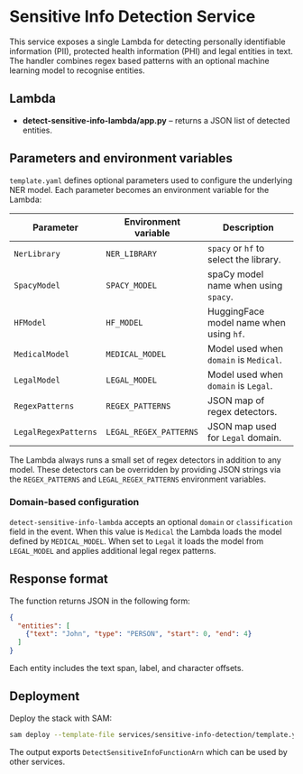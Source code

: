 # Sensitive Info Detection Service

This service exposes a single Lambda for detecting personally identifiable
information (PII), protected health information (PHI) and legal entities in text.
The handler combines regex based patterns with an optional machine learning
model to recognise entities.

## Lambda

- **detect-sensitive-info-lambda/app.py** – returns a JSON list of detected entities.

## Parameters and environment variables

`template.yaml` defines optional parameters used to configure the underlying NER
model. Each parameter becomes an environment variable for the Lambda:

| Parameter   | Environment variable | Description                                |
| ----------- | -------------------- | ------------------------------------------ |
| `NerLibrary` | `NER_LIBRARY`       | `spacy` or `hf` to select the library.     |
| `SpacyModel` | `SPACY_MODEL`       | spaCy model name when using `spacy`.       |
| `HFModel`    | `HF_MODEL`          | HuggingFace model name when using `hf`.    |
| `MedicalModel` | `MEDICAL_MODEL`   | Model used when `domain` is `Medical`. |
| `LegalModel` | `LEGAL_MODEL`       | Model used when `domain` is `Legal`. |
| `RegexPatterns` | `REGEX_PATTERNS` | JSON map of regex detectors. |
| `LegalRegexPatterns` | `LEGAL_REGEX_PATTERNS` | JSON map used for `Legal` domain. |

The Lambda always runs a small set of regex detectors in addition to any model.
These detectors can be overridden by providing JSON strings via the
`REGEX_PATTERNS` and `LEGAL_REGEX_PATTERNS` environment variables.

### Domain-based configuration

`detect-sensitive-info-lambda` accepts an optional `domain` or `classification` field in
the event. When this value is `Medical` the Lambda loads the model defined by
`MEDICAL_MODEL`. When set to `Legal` it loads the model from `LEGAL_MODEL` and
applies additional legal regex patterns.

## Response format

The function returns JSON in the following form:

```json
{
  "entities": [
    {"text": "John", "type": "PERSON", "start": 0, "end": 4}
  ]
}
```

Each entity includes the text span, label, and character offsets.

## Deployment

Deploy the stack with SAM:

```bash
sam deploy --template-file services/sensitive-info-detection/template.yaml --stack-name sensitive-info
```

The output exports `DetectSensitiveInfoFunctionArn` which can be used by other services.
